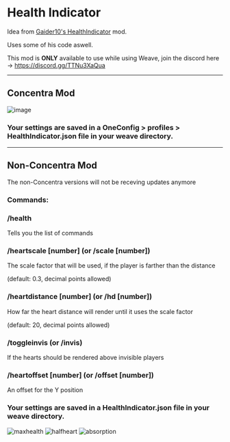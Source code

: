 # Health Indicator
Idea from [Gaider10's HealthIndicator](https://modrinth.com/mod/playerhealthindicators) mod.

Uses some of his code aswell.

This mod is **ONLY** available to use while using Weave, join the discord here -> https://discord.gg/TTNu3XaQua

---
## Concentra Mod
![image](https://github.com/svxf/HealthIndicator/assets/60079016/a4e27118-29af-43b3-95e1-5718a2ce4161)

### Your settings are saved in a OneConfig > profiles > HealthIndicator.json file in your weave directory. 

---

## Non-Concentra Mod
The non-Concentra versions will not be receving updates anymore

### Commands: 

### /health 

Tells you the list of commands

### /heartscale [number] (or /scale [number])

The scale factor that will be used, if the player is farther than the distance

(default: 0.3, decimal points allowed)

### /heartdistance [number] (or /hd [number])

How far the heart distance will render until it uses the scale factor

(default: 20, decimal points allowed)

### /toggleinvis (or /invis)

If the hearts should be rendered above invisible players

### /heartoffset [number] (or /offset [number]) 

An offset for the Y position

### Your settings are saved in a HealthIndicator.json file in your weave directory. 

![maxhealth](https://github.com/svxf/HealthIndicator/assets/60079016/cce4a058-0d7c-4b4d-85e2-7edbbe0419d0)
![halfheart](https://github.com/svxf/HealthIndicator/assets/60079016/d1099885-7b74-4bef-8b48-dda622bbeec7)
![absorption](https://github.com/svxf/HealthIndicator/assets/60079016/f8d35d4c-b8a8-40c8-82d2-18ed68f853ed)

